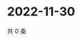 # 2022-11-30

共 0 条

<!-- BEGIN WEIBO -->
<!-- 最后更新时间 Wed Nov 30 2022 11:15:03 GMT+0800 (China Standard Time) -->

<!-- END WEIBO -->

